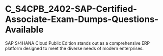 # C_S4CPB_2402-SAP-Certified-Associate-Exam-Dumps-Questions-Available
SAP S/4HANA Cloud Public Edition stands out as a comprehensive ERP platform designed to meet the diverse needs of modern enterprises. 
